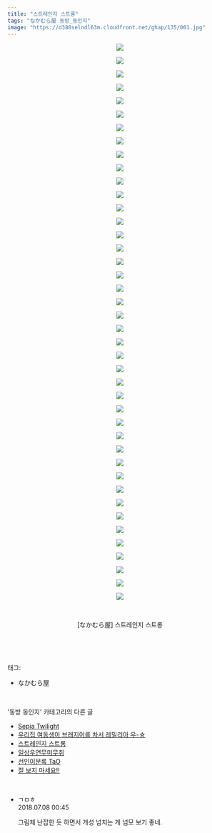 ```yaml
---
title: "스트레인지 스트롱"
tags: "なかむら屋 동방_동인지"
image: "https://d380selndl63m.cloudfront.net/ghap/135/001.jpg"
---
```

<div class="article">
<p style="text-align: center; clear: none; float: none;"><img src="{{ site.imgserver5 }}/ghap/135/001.jpg"/></p>
<p style="text-align: center; clear: none; float: none;"><img src="{{ site.imgserver5 }}/ghap/135/002.jpg"/></p>
<p style="text-align: center; clear: none; float: none;"><img src="{{ site.imgserver5 }}/ghap/135/003.jpg"/></p>
<p style="text-align: center; clear: none; float: none;"><img src="{{ site.imgserver5 }}/ghap/135/004.jpg"/></p>
<p style="text-align: center; clear: none; float: none;"><img src="{{ site.imgserver5 }}/ghap/135/005.jpg"/></p>
<p style="text-align: center; clear: none; float: none;"><img src="{{ site.imgserver5 }}/ghap/135/006.jpg"/></p>
<p style="text-align: center; clear: none; float: none;"><img src="{{ site.imgserver5 }}/ghap/135/007.jpg"/></p>
<p style="text-align: center; clear: none; float: none;"><img src="{{ site.imgserver5 }}/ghap/135/008.jpg"/></p>
<p style="text-align: center; clear: none; float: none;"><img src="{{ site.imgserver5 }}/ghap/135/009.jpg"/></p>
<p style="text-align: center; clear: none; float: none;"><img src="{{ site.imgserver5 }}/ghap/135/010.jpg"/></p>
<p style="text-align: center; clear: none; float: none;"><img src="{{ site.imgserver5 }}/ghap/135/011.jpg"/></p>
<p style="text-align: center; clear: none; float: none;"><img src="{{ site.imgserver5 }}/ghap/135/012.jpg"/></p>
<p style="text-align: center; clear: none; float: none;"><img src="{{ site.imgserver5 }}/ghap/135/013.jpg"/></p>
<p style="text-align: center; clear: none; float: none;"><img src="{{ site.imgserver5 }}/ghap/135/014.jpg"/></p>
<p style="text-align: center; clear: none; float: none;"><img src="{{ site.imgserver5 }}/ghap/135/015.jpg"/></p>
<p style="text-align: center; clear: none; float: none;"><img src="{{ site.imgserver5 }}/ghap/135/016.jpg"/></p>
<p style="text-align: center; clear: none; float: none;"><img src="{{ site.imgserver5 }}/ghap/135/017.jpg"/></p>
<p style="text-align: center; clear: none; float: none;"><img src="{{ site.imgserver5 }}/ghap/135/018.jpg"/></p>
<p style="text-align: center; clear: none; float: none;"><img src="{{ site.imgserver5 }}/ghap/135/019.jpg"/></p>
<p style="text-align: center; clear: none; float: none;"><img src="{{ site.imgserver5 }}/ghap/135/020.jpg"/></p>
<p style="text-align: center; clear: none; float: none;"><img src="{{ site.imgserver5 }}/ghap/135/021.jpg"/></p>
<p style="text-align: center; clear: none; float: none;"><img src="{{ site.imgserver5 }}/ghap/135/022.jpg"/></p>
<p style="text-align: center; clear: none; float: none;"><img src="{{ site.imgserver5 }}/ghap/135/023.jpg"/></p>
<p style="text-align: center; clear: none; float: none;"><img src="{{ site.imgserver5 }}/ghap/135/024.jpg"/></p>
<p style="text-align: center; clear: none; float: none;"><img src="{{ site.imgserver5 }}/ghap/135/025.jpg"/></p>
<p style="text-align: center; clear: none; float: none;"><img src="{{ site.imgserver5 }}/ghap/135/026.jpg"/></p>
<p style="text-align: center; clear: none; float: none;"><img src="{{ site.imgserver5 }}/ghap/135/027.jpg"/></p>
<p style="text-align: center; clear: none; float: none;"><img src="{{ site.imgserver5 }}/ghap/135/028.jpg"/></p>
<p style="text-align: center; clear: none; float: none;"><img src="{{ site.imgserver5 }}/ghap/135/029.jpg"/></p>
<p style="text-align: center; clear: none; float: none;"><img src="{{ site.imgserver5 }}/ghap/135/030.jpg"/></p>
<p style="text-align: center; clear: none; float: none;"><img src="{{ site.imgserver5 }}/ghap/135/031.jpg"/></p>
<p style="text-align: center; clear: none; float: none;"><img src="{{ site.imgserver5 }}/ghap/135/032.jpg"/></p>
<p style="text-align: center; clear: none; float: none;"><img src="{{ site.imgserver5 }}/ghap/135/033.jpg"/></p>
<p style="text-align: center; clear: none; float: none;"><img src="{{ site.imgserver5 }}/ghap/135/034.jpg"/></p>
<p style="text-align: center; clear: none; float: none;"><img src="{{ site.imgserver5 }}/ghap/135/035.jpg"/></p>
<p style="text-align: center; clear: none; float: none;"><img src="{{ site.imgserver5 }}/ghap/135/036.jpg"/></p>
<p style="text-align: center; clear: none; float: none;"><img src="{{ site.imgserver5 }}/ghap/135/037.jpg"/></p>
<p style="text-align: center; clear: none; float: none;"><img src="{{ site.imgserver5 }}/ghap/135/038.jpg"/></p>
<p style="text-align: center; clear: none; float: none;"><img src="{{ site.imgserver5 }}/ghap/135/039.jpg"/></p>
<p style="text-align: center; clear: none; float: none;"><img src="{{ site.imgserver5 }}/ghap/135/040.jpg"/></p>
<p style="text-align: center; clear: none; float: none;"><img src="{{ site.imgserver5 }}/ghap/135/041.jpg"/></p>
<p style="text-align: center; clear: none; float: none;"><img src="{{ site.imgserver5 }}/ghap/135/042.jpg"/></p>
<p style="text-align: center; clear: none; float: none;"><br/></p>
<p style="text-align: center; clear: none; float: none;">[なかむら屋] 스트레인지 스트롱</p>
<p><br/></p>
</div><br/>
<div class="tagTrail">
<p>태그: </p>
<ul>
<li>なかむら屋</li>
</ul>
</div><br/>
<div class="another">
<p>'동방 동인지' 카테고리의 다른 글</p>
<ul>
<li><a href="/ghap_137">Sepia Twilight</a></li>
<li><a href="/ghap_136">우리집 여동생이 브래지어를 차서 레밀리아 우-☆</a></li>
<li><a href="/ghap_135">스트레인지 스트롱</a></li>
<li><a href="/ghap_134">일상우연무미무취</a></li>
<li><a href="/ghap_133">선인이문록 TaO</a></li>
<li><a href="/ghap_132">절 보지 마세요!!</a></li>
</ul>
</div><br/>
<div class="cb_module cb_fluid">
<div class="cb_wrt cb_profile">
<div class="comment">
<ul>
<li class="cb_thumb_off" id="comment15282104">
<div class="cb_comment_area">
<div class="cb_info_area">
<div class="cb_section">
<span class="cb_nick_name">ㄱㅁㅎ</span>
</div>
<div class="cb_section">
<span class="cb_date">2018.07.08 00:45 </span>
</div>
</div>
<div class="cb_dsc_comment">
<p class="cb_dsc">
											그림체 난잡한 듯 하면서 개성 넘치는 게 넘모 보기 좋네.
										</p>
</div>
</div></li>
</ul>
</div>
</div><!-- commentList close -->
</div><br/>
